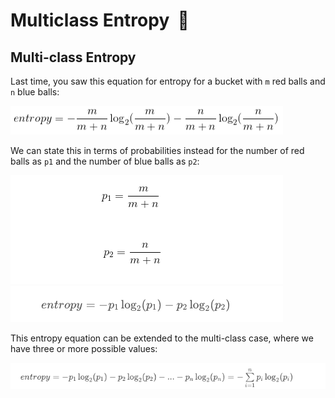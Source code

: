 # Multiclass Entropy  🧐

## Multi-class Entropy

Last time, you saw this equation for entropy for a bucket with `m` red balls and `n` blue balls:

![alt text](./imgs/img_1.png)

We can state this in terms of probabilities instead for the number of red balls as `p1` and the number of blue balls as `p2`:

![alt text](./imgs/img_2.png)
![alt text](./imgs/img_3.png)

This entropy equation can be extended to the multi-class case, where we have three or more possible values:

![alt text](./imgs/img_4.png)
